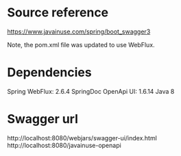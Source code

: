 # Source reference

https://www.javainuse.com/spring/boot_swagger3

Note, the pom.xml file was updated to use WebFlux.

# Dependencies
Spring WebFlux: 2.6.4
SpringDoc OpenApi UI: 1.6.14
Java 8

# Swagger url
http://localhost:8080/webjars/swagger-ui/index.html
http://localhost:8080/javainuse-openapi
